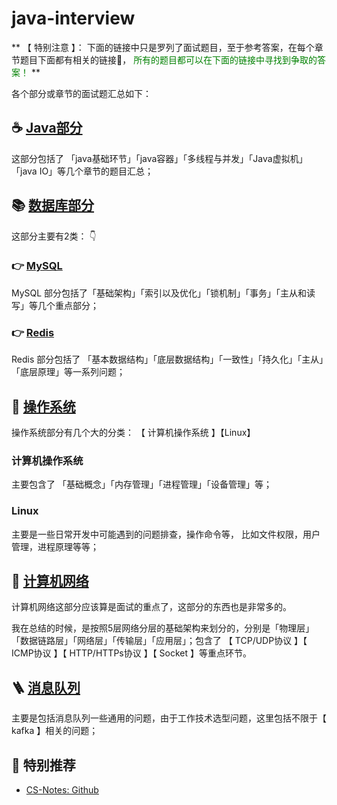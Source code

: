 # java-interview

**  【 特别注意 】： 下面的链接中只是罗列了面试题目，至于参考答案，在每个章节题目下面都有相关的链接🔗， <font color=green>所有的题目都可以在下面的链接中寻找到争取的答案！</font>  **


各个部分或章节的面试题汇总如下： 



## ☕️ [Java部分]()

这部分包括了 「java基础环节」「java容器」「多线程与并发」「Java虚拟机」「java IO」等几个章节的题目汇总；

## 📚 [数据库部分]()

这部分主要有2类： 👇


### 👉  [MySQL]()
  
MySQL 部分包括了「基础架构」「索引以及优化」「锁机制」「事务」「主从和读写」等几个重点部分；

### 👉  [Redis]()

Redis 部分包括了 「基本数据结构」「底层数据结构」「一致性」「持久化」「主从」「底层原理」等一系列问题；

## 🧮 [操作系统]()

操作系统部分有几个大的分类： 【 计算机操作系统 】【Linux】

### 计算机操作系统

主要包含了 「基础概念」「内存管理」「进程管理」「设备管理」等；

### Linux

主要是一些日常开发中可能遇到的问题排查，操作命令等， 比如文件权限，用户管理，进程原理等等；

## 🐸 [计算机网络]()

计算机网络这部分应该算是面试的重点了，这部分的东西也是非常多的。  

我在总结的时候，是按照5层网络分层的基础架构来划分的，分别是「物理层」「数据链路层」「网络层」「传输层」「应用层」；包含了 【 TCP/UDP协议 】【 ICMP协议 】【 HTTP/HTTPs协议 】【 Socket 】等重点环节。


## 🪜 [消息队列]()

主要是包括消息队列一些通用的问题，由于工作技术选型问题，这里包括不限于【 kafka 】相关的问题；

## 💾 特别推荐

- [CS-Notes: Github](https://github.com/CyC2018/CS-Notes) 







